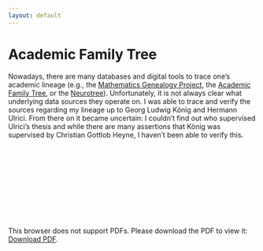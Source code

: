 ```yaml
---
layout: default
---
```


# Academic Family Tree

Nowadays, there are many databases and digital tools to trace one’s academic lineage (e.g., the [Mathematics Genealogy Project](https://www.genealogy.math.ndsu.nodak.edu/), the [Academic Family Tree](https://academictree.org/), or the [Neurotree](https://neurotree.org/neurotree/)). Unfortunately, it is not always clear what underlying data sources they operate on. I was able to trace and verify the sources regarding my lineage up to Georg Ludwig König and Hermann Ulrici. From there on it became uncertain: I couldn’t find out who supervised Ulrici’s thesis and while there are many assertions that König was supervised by Christian Gottlob Heyne, I haven’t been able to verify this.

<object data="https://alephmembeth.github.io/files/tree.pdf" type="application/pdf" width="1000px" height="1300px">
   <embed src="https://alephmembeth.github.io/files/tree.pdf">
      <p>This browser does not support PDFs. Please download the PDF to view it: <a href="https://alephmembeth.github.io/files/tree.pdf">Download PDF</a>.</p>
   </embed>
</object>
